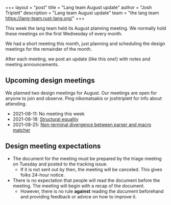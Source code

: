 +++
layout = "post"
title = "Lang team August update"
author = "Josh Triplett"
description = "Lang team August update"
team = "the lang team <https://lang-team.rust-lang.org/>"
+++

This week the lang team held its August planning meeting. We normally hold
these meetings on the first Wednesday of every month.

We had a short meeting this month, just planning and scheduling the design
meetings for the remainder of the month.

After each meeting, we post an update (like this one!) with notes and meeting announcements.

## Upcoming design meetings

We planned two design meetings for August. Our meetings are open for anyone to join and observe. Ping nikomatsakis or joshtriplett for info about attending.

* 2021-08-11: No meeting this week
* 2021-08-18: [Structural equality](https://github.com/rust-lang/lang-team/issues/94)
* 2021-08-25: [Non-terminal divergence between parser and macro matcher](https://github.com/rust-lang/lang-team/issues/111)

## Design meeting expectations

* The document for the meeting must be prepared by the triage meeting on Tuesday and posted to the tracking issue.
    * If it is not sent out by then, the meeting will be canceled. This gives folks 24-hour notice.
* There is no expectation that people will read the document before the meeting. The meeting will begin with a recap of the document.
    * However, there is no rule **against** reading the document beforehand and providing feedback or advice on how to improve it.

